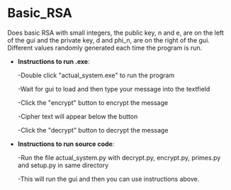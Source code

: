 # Basic_RSA

Does basic RSA with small integers, the public key, n and e, are on the left of the gui and
the private key, d and phi_n, are on the right of the gui. Different values randomly generated
each time the program is run.


- **Instructions to run .exe**:

    -Double click "actual_system.exe" to run the program
  
    -Wait for gui to load and then type your message into the textfield
  
    -Click the "encrypt" button to encrypt the message
  
    -Cipher text will appear below the button
  
    -Click the "decrypt" button to decrypt the message
  
  
- **Instructions to run source code**:

  -Run the file actual_system.py with decrypt.py, encrypt.py, primes.py and setup.py in same directory
  
  -This will run the gui and then you can use instructions above.
